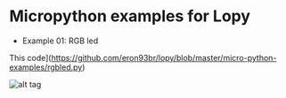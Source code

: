 # Micropython examples for Lopy

- Example 01: RGB led

This code](https://github.com/eron93br/lopy/blob/master/micro-python-examples/rgbled.py)

![alt tag](https://docs.pycom.io/img/traffic.gif)

